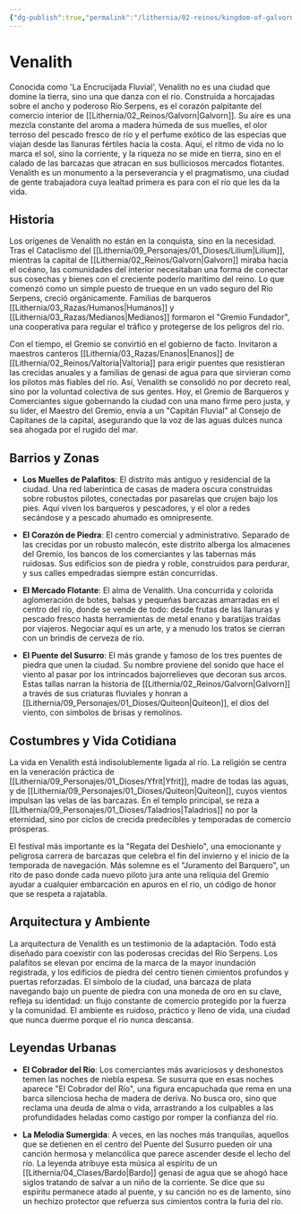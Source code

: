```yaml
---
{"dg-publish":true,"permalink":"/lithernia/02-reinos/kingdom-of-galvorn/venalith/","title":"Venalith","tags":["lithernia","ciudad","Galvorn"]}
---
```


# Venalith

Conocida como 'La Encrucijada Fluvial', Venalith no es una ciudad que domine la tierra, sino una que danza con el río. Construida a horcajadas sobre el ancho y poderoso Río Serpens, es el corazón palpitante del comercio interior de [[Lithernia/02_Reinos/Galvorn\|Galvorn]]. Su aire es una mezcla constante del aroma a madera húmeda de sus muelles, el olor terroso del pescado fresco de río y el perfume exótico de las especias que viajan desde las llanuras fértiles hacia la costa. Aquí, el ritmo de vida no lo marca el sol, sino la corriente, y la riqueza no se mide en tierra, sino en el calado de las barcazas que atracan en sus bulliciosos mercados flotantes. Venalith es un monumento a la perseverancia y el pragmatismo, una ciudad de gente trabajadora cuya lealtad primera es para con el río que les da la vida.

## Historia

Los orígenes de Venalith no están en la conquista, sino en la necesidad. Tras el Cataclismo del [[Lithernia/09_Personajes/01_Dioses/Lilium\|Lilium]], mientras la capital de [[Lithernia/02_Reinos/Galvorn\|Galvorn]] miraba hacia el océano, las comunidades del interior necesitaban una forma de conectar sus cosechas y bienes con el creciente poderío marítimo del reino. Lo que comenzó como un simple puesto de trueque en un vado seguro del Río Serpens, creció orgánicamente. Familias de barqueros [[Lithernia/03_Razas/Humanos\|Humanos]] y [[Lithernia/03_Razas/Medianos\|Medianos]] formaron el "Gremio Fundador", una cooperativa para regular el tráfico y protegerse de los peligros del río.

Con el tiempo, el Gremio se convirtió en el gobierno de facto. Invitaron a maestros canteros [[Lithernia/03_Razas/Enanos\|Enanos]] de [[Lithernia/02_Reinos/Valtoria\|Valtoria]] para erigir puentes que resistieran las crecidas anuales y a familias de genasi de agua para que sirvieran como los pilotos más fiables del río. Así, Venalith se consolidó no por decreto real, sino por la voluntad colectiva de sus gentes. Hoy, el Gremio de Barqueros y Comerciantes sigue gobernando la ciudad con una mano firme pero justa, y su líder, el Maestro del Gremio, envía a un "Capitán Fluvial" al Consejo de Capitanes de la capital, asegurando que la voz de las aguas dulces nunca sea ahogada por el rugido del mar.

## Barrios y Zonas

- **Los Muelles de Palafitos**: El distrito más antiguo y residencial de la ciudad. Una red laberíntica de casas de madera oscura construidas sobre robustos pilotes, conectadas por pasarelas que crujen bajo los pies. Aquí viven los barqueros y pescadores, y el olor a redes secándose y a pescado ahumado es omnipresente.

- **El Corazón de Piedra**: El centro comercial y administrativo. Separado de las crecidas por un robusto malecón, este distrito alberga los almacenes del Gremio, los bancos de los comerciantes y las tabernas más ruidosas. Sus edificios son de piedra y roble, construidos para perdurar, y sus calles empedradas siempre están concurridas.

- **El Mercado Flotante**: El alma de Venalith. Una concurrida y colorida aglomeración de botes, balsas y pequeñas barcazas amarradas en el centro del río, donde se vende de todo: desde frutas de las llanuras y pescado fresco hasta herramientas de metal enano y baratijas traídas por viajeros. Negociar aquí es un arte, y a menudo los tratos se cierran con un brindis de cerveza de río.

- **El Puente del Susurro**: El más grande y famoso de los tres puentes de piedra que unen la ciudad. Su nombre proviene del sonido que hace el viento al pasar por los intrincados bajorrelieves que decoran sus arcos. Estas tallas narran la historia de [[Lithernia/02_Reinos/Galvorn\|Galvorn]] a través de sus criaturas fluviales y honran a [[Lithernia/09_Personajes/01_Dioses/Quiteon\|Quiteon]], el dios del viento, con símbolos de brisas y remolinos.

## Costumbres y Vida Cotidiana

La vida en Venalith está indisolublemente ligada al río. La religión se centra en la veneración práctica de [[Lithernia/09_Personajes/01_Dioses/Yfrit\|Yfrit]], madre de todas las aguas, y de [[Lithernia/09_Personajes/01_Dioses/Quiteon\|Quiteon]], cuyos vientos impulsan las velas de las barcazas. En el templo principal, se reza a [[Lithernia/09_Personajes/01_Dioses/Taladrios\|Taladrios]] no por la eternidad, sino por ciclos de crecida predecibles y temporadas de comercio prósperas.

El festival más importante es la "Regata del Deshielo", una emocionante y peligrosa carrera de barcazas que celebra el fin del invierno y el inicio de la temporada de navegación. Más solemne es el "Juramento del Barquero", un rito de paso donde cada nuevo piloto jura ante una reliquia del Gremio ayudar a cualquier embarcación en apuros en el río, un código de honor que se respeta a rajatabla.

## Arquitectura y Ambiente

La arquitectura de Venalith es un testimonio de la adaptación. Todo está diseñado para coexistir con las poderosas crecidas del Río Serpens. Los palafitos se elevan por encima de la marca de la mayor inundación registrada, y los edificios de piedra del centro tienen cimientos profundos y puertas reforzadas. El símbolo de la ciudad, una barcaza de plata navegando bajo un puente de piedra con una moneda de oro en su clave, refleja su identidad: un flujo constante de comercio protegido por la fuerza y la comunidad. El ambiente es ruidoso, práctico y lleno de vida, una ciudad que nunca duerme porque el río nunca descansa.

## Leyendas Urbanas

- **El Cobrador del Río**: Los comerciantes más avariciosos y deshonestos temen las noches de niebla espesa. Se susurra que en esas noches aparece "El Cobrador del Río", una figura encapuchada que rema en una barca silenciosa hecha de madera de deriva. No busca oro, sino que reclama una deuda de alma o vida, arrastrando a los culpables a las profundidades heladas como castigo por romper la confianza del río.

- **La Melodía Sumergida**: A veces, en las noches más tranquilas, aquellos que se detienen en el centro del Puente del Susurro pueden oír una canción hermosa y melancólica que parece ascender desde el lecho del río. La leyenda atribuye esta música al espíritu de un [[Lithernia/04_Clases/Bardo\|Bardo]] genasi de agua que se ahogó hace siglos tratando de salvar a un niño de la corriente. Se dice que su espíritu permanece atado al puente, y su canción no es de lamento, sino un hechizo protector que refuerza sus cimientos contra la furia del río.